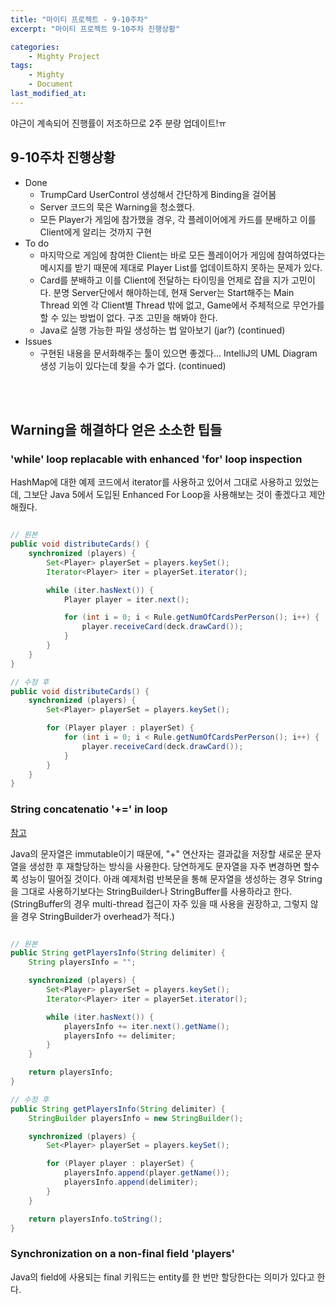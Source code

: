 ```yaml
---
title: "마이티 프로젝트 - 9-10주차"
excerpt: "마이티 프로젝트 9-10주차 진행상황"

categories:
    - Mighty Project
tags:
    - Mighty
    - Document
last_modified_at:
---
```


야근이 계속되어 진행률이 저조하므로 2주 분량 업데이트!ㅠ

## 9-10주차 진행상황
- Done
    - TrumpCard UserControl 생성해서 간단하게 Binding을 걸어봄
    - Server 코드의 묵은 Warning을 청소했다.
    - 모든 Player가 게임에 참가했을 경우, 각 플레이어에게 카드를 분배하고 이를 Client에게 알리는 것까지 구현    
- To do
    - 마지막으로 게임에 참여한 Client는 바로 모든 플레이어가 게임에 참여하였다는 메시지를 받기 때문에 제대로 Player List를 업데이트하지 못하는 문제가 있다.
    - Card를 분배하고 이를 Client에 전달하는 타이밍을 언제로 잡을 지가 고민이다. 분명 Server단에서 해야하는데, 현재 Server는 Start해주는 Main Thread 외엔 각 Client별 Thread 밖에 없고, Game에서 주체적으로 무언가를 할 수 있는 방법이 없다. 구조 고민을 해봐야 한다.
    - Java로 실행 가능한 파일 생성하는 법 알아보기 (jar?) (continued)
- Issues
    - 구현된 내용을 문서화해주는 툴이 있으면 좋겠다… IntelliJ의 UML Diagram 생성 기능이 있다는데 찾을 수가 없다. (continued)


<br><br>

## Warning을 해결하다 얻은 소소한 팁들

### 'while' loop replacable with enhanced 'for' loop inspection

HashMap에 대한 예제 코드에서 iterator를 사용하고 있어서 그대로 사용하고 있었는데, 그보단 Java 5에서 도입된 Enhanced For Loop을 사용해보는 것이 좋겠다고 제안해줬다.

```java

// 원본
public void distributeCards() {
    synchronized (players) {
        Set<Player> playerSet = players.keySet();
        Iterator<Player> iter = playerSet.iterator();

        while (iter.hasNext()) {
            Player player = iter.next();

            for (int i = 0; i < Rule.getNumOfCardsPerPerson(); i++) {
                player.receiveCard(deck.drawCard());
            }
        }
    }
}

// 수정 후
public void distributeCards() {
    synchronized (players) {
        Set<Player> playerSet = players.keySet();

        for (Player player : playerSet) {
            for (int i = 0; i < Rule.getNumOfCardsPerPerson(); i++) {
                player.receiveCard(deck.drawCard());
            }
        }
    }
}

```

### String concatenatio '+=' in loop

[참고](https://help.semmle.com/wiki/display/JAVA/String+concatenation+in+loop)

Java의 문자열은 immutable이기 때문에, "+" 연산자는 결과값을 저장할 새로운 문자열을 생성한 후 재할당하는 방식을 사용한다. 당연하게도 문자열을 자주 변경하면 할수록 성능이 떨어질 것이다. 아래 예제처럼 반복문을 통해 문자열을 생성하는 경우 String을 그대로 사용하기보다는 StringBuilder나 StringBuffer를 사용하라고 한다. (StringBuffer의 경우 multi-thread 접근이 자주 있을 때 사용을 권장하고, 그렇지 않을 경우 StringBuilder가 overhead가 적다.)

```java

// 원본
public String getPlayersInfo(String delimiter) {
    String playersInfo = "";

    synchronized (players) {
        Set<Player> playerSet = players.keySet();
        Iterator<Player> iter = playerSet.iterator();

        while (iter.hasNext()) {
            playersInfo += iter.next().getName();
            playersInfo += delimiter;
        }
    }

    return playersInfo;
}

// 수정 후
public String getPlayersInfo(String delimiter) {
    StringBuilder playersInfo = new StringBuilder();

    synchronized (players) {
        Set<Player> playerSet = players.keySet();

        for (Player player : playerSet) {
            playersInfo.append(player.getName());
            playersInfo.append(delimiter);
        }
    }

    return playersInfo.toString();
}

```

### Synchronization on a non-final field 'players'

Java의 field에 사용되는 final 키워드는 entity를 한 번만 할당한다는 의미가 있다고 한다.